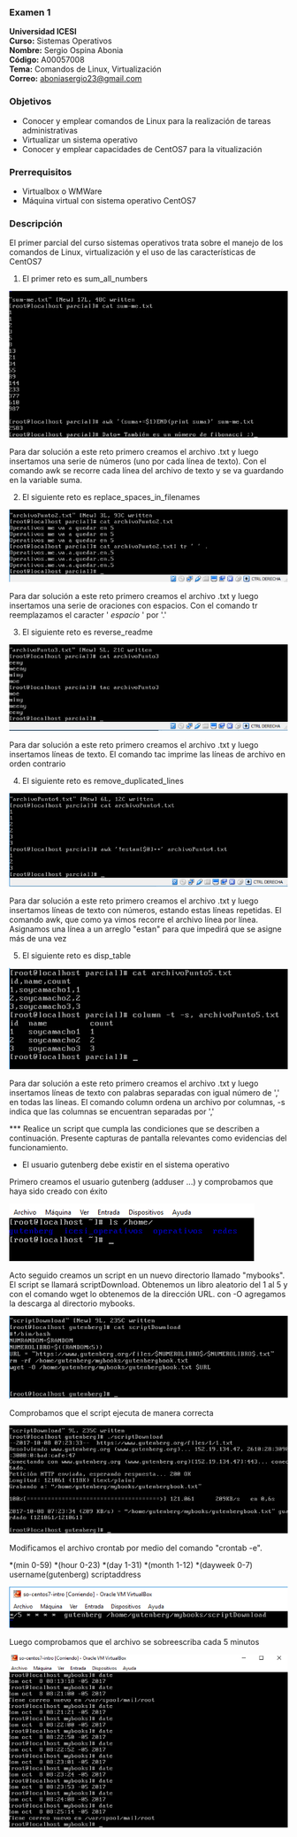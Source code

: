 ### Examen 1
**Universidad ICESI**  
**Curso:** Sistemas Operativos  
**Nombre:** Sergio Ospina Abonia  
**Código:** A00057008  
**Tema:** Comandos de Linux, Virtualización  
**Correo:** aboniasergio23@gmail.com

### Objetivos
* Conocer y emplear comandos de Linux para la realización de tareas administrativas
* Virtualizar un sistema operativo
* Conocer y emplear capacidades de CentOS7 para la vitualización

### Prerrequisitos
* Virtualbox o WMWare
* Máquina virtual con sistema operativo CentOS7

### Descripción
El primer parcial del curso sistemas operativos trata sobre el manejo de los comandos de Linux, virtualización y el uso de las características de CentOS7

1. El primer reto es sum_all_numbers

![GitHub Logo2](imagenes/sum-me.PNG)

Para dar solución a este reto primero creamos el archivo .txt y luego insertamos una serie de números (uno por cada línea de texto). Con el comando awk se recorre cada línea del archivo de texto y se va guardando en la variable suma. 

2. El siguiente reto es replace_spaces_in_filenames

![GitHub Logo2](imagenes/replace_spaces_in_filenames.PNG)

Para dar solución a este reto primero creamos el archivo .txt y luego insertamos una serie de oraciones con espacios. Con el comando tr  reemplazamos el caracter ' *espacio* '  por  '.'

3. El siguiente reto es reverse_readme

![GitHub Logo2](imagenes/reverse_readme.PNG)

Para dar solución a este reto primero creamos el archivo .txt y luego insertamos líneas de texto. El comando tac imprime las líneas de archivo en orden contrario

4. El siguiente reto es remove_duplicated_lines

![GitHub Logo2](imagenes/remove_duplicate_lines.PNG)

Para dar solución a este reto primero creamos el archivo .txt y luego insertamos líneas de texto con números, estando estas líneas repetidas. El comando awk, que como ya vimos recorre el archivo línea por línea. Asignamos una línea a un arreglo "estan" para que impedirá que se asigne más de una vez

5. El siguiente reto es disp_table

![GitHub Logo2](imagenes/disp_table.PNG)

Para dar solución a este reto primero creamos el archivo .txt y luego insertamos líneas de texto con palabras separadas con igual número de ',' en todas las líneas. El comando column ordena un archivo por columnas, -s indica que las columnas se encuentran separadas por ','


*** Realice un script que cumpla las condiciones que se describen a continuación. Presente capturas de pantalla relevantes como evidencias del funcionamiento.

* El usuario gutenberg debe existir en el sistema operativo  
 
Primero creamos el usuario gutenberg (adduser ...) y comprobamos que haya sido creado con éxito

![GitHub Logo2](imagenes/user_gutenberg.PNG)

Acto seguido creamos un script en un nuevo directorio llamado "mybooks". El script se llamará scriptDownload. Obtenemos un libro aleatorio del 1 al 5 y con el comando wget lo obtenemos de la dirección URL. con -O agregamos la descarga al directorio mybooks.


![GitHub Logo2](imagenes/script_download.PNG)

Comprobamos que el script ejecuta de manera correcta

![GitHub Logo2](imagenes/run_script.PNG)

Modificamos el archivo crontab por medio del comando "crontab -e".

  *(min 0-59) *(hour 0-23) *(day 1-31) *(month 1-12) *(dayweek 0-7) username(gutenberg) scriptaddress

![GitHub Logo2](imagenes/crontab.PNG)

Luego comprobamos que el archivo se sobreescriba cada 5 minutos

![GitHub Logo2](imagenes/five_minutes.PNG)




